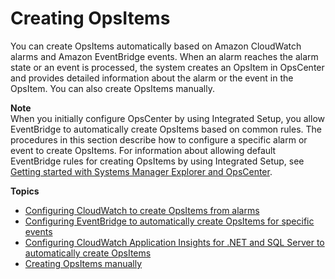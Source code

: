 # Creating OpsItems<a name="OpsCenter-creating-OpsItems"></a>

You can create OpsItems automatically based on Amazon CloudWatch alarms and Amazon EventBridge events\. When an alarm reaches the alarm state or an event is processed, the system creates an OpsItem in OpsCenter and provides detailed information about the alarm or the event in the OpsItem\. You can also create OpsItems manually\.

**Note**  
When you initially configure OpsCenter by using Integrated Setup, you allow EventBridge to automatically create OpsItems based on common rules\. The procedures in this section describe how to configure a specific alarm or event to create OpsItems\. For information about allowing default EventBridge rules for creating OpsItems by using Integrated Setup, see [Getting started with Systems Manager Explorer and OpsCenter](Explorer-setup.md)\.

**Topics**
+ [Configuring CloudWatch to create OpsItems from alarms](OpsCenter-create-OpsItems-from-CloudWatch-Alarms.md)
+ [Configuring EventBridge to automatically create OpsItems for specific events](OpsCenter-automatically-create-OpsItems-2.md)
+ [Configuring CloudWatch Application Insights for \.NET and SQL Server to automatically create OpsItems](OpsCenter-getting-started-user-CloudWatch-Application-Insights.md)
+ [Creating OpsItems manually](OpsCenter-manually-create-OpsItems.md)